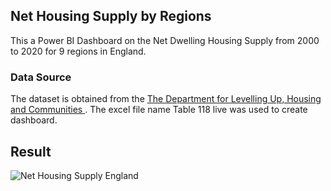## Net Housing Supply by Regions
This a Power BI Dashboard on the Net Dwelling Housing Supply from 2000 to 2020 for 9 regions in England.

### Data Source
The dataset is obtained from the [The Department for Levelling Up, Housing and Communities ](https://www.gov.uk/government/statistical-data-sets/live-tables-on-net-supply-of-housing).
The excel file name Table 118 live was used to create dashboard.

## Result
![Net Housing Supply England]()
